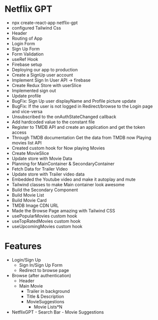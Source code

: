 # Netflix GPT
 - npx create-react-app netflix-gpt
 - configured Tailwind Css
 - Header
 - Routing of App
 - Login Form
 - Sign Up Form
 - Form Validation
 - useRef Hook
 - Firebase setup
 - Deploying our app to production
 - Create a SignUp user account
 - Implement Sign In User API -> firebase 
 - Create Redux Store with userSlice
 - Implemented sign out
 - Update profile 
 - BugFix: Sign Up user displayName and Profile picture update
 - BugFix: If the user is not logged in Redirect/browse to the Login page and vice-versa
 - Unsubscribed to the onAuthStateChanged callback
 - Add hardcoded value to the constant file
 - Register to TMDB API and create an application and get the token access
 - Through TMDB documentation Get the data from TMDB now Playing movies list API
 - Created custom hook for Now playing Movies
 - Create MovieSlice
 - Update store with Movie Data
 - Planning for MainContainer & SecondaryContainer
 - Fetch Data for Trailer Video
 - Update store with Trailer video data
 - Embedded the Youtube video and make it autoplay and mute
 - Tailwind classes to make Main container look awesome 
 - Build the Secondary Component
 - Build Movie List
 - Build Movie Card
 - TMDB Image CDN URL
 - Made the Browse Page amazing with Tailwind CSS
 - usePopularMovies custom hook
 - useTopRatedMovies custom hook
 - useUpcomingMovies custom hook

 # Features
 - Login/Sign Up
    - Sign In/Sign Up Form
    - Redirect to browse page
 - Browse (after authentication)
    - Header
    - Main Movie
        - Trailer in background
        - Title & Description
        - MovieSuggestions
            - Movie Lists*N
- NetflixGPT
        - Search Bar
        - Movie Suggestions        
